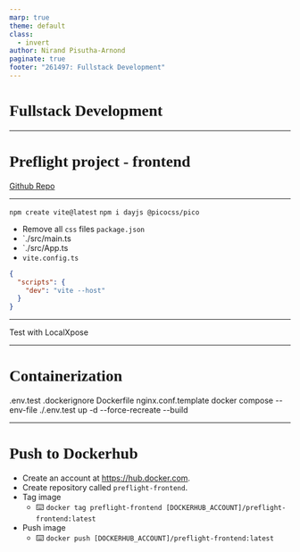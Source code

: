 ```yaml
---
marp: true
theme: default
class:
  - invert
author: Nirand Pisutha-Arnond
paginate: true
footer: "261497: Fullstack Development"
---
```


<style>
@import url('https://fonts.googleapis.com/css2?family=Prompt:ital,wght@0,100;0,300;0,400;0,700;1,100;1,300;1,400;1,700&display=swap');

    :root {
    font-family: Prompt;
    --hl-color: #D57E7E;
}
h1 {
  font-family: Prompt
}
</style>

# Fullstack Development

---

# Preflight project - frontend

[Github Repo](https://github.com/fullstack-67/pf-frontend)

---

`npm create vite@latest`
`npm i dayjs @picocss/pico`

- Remove all `css` files
  `package.json`
- `./src/main.ts
- `./src/App.ts
- `vite.config.ts`

```json
{
  "scripts": {
    "dev": "vite --host"
  }
}
```

---

Test with LocalXpose

---

# Containerization

.env.test
.dockerignore
Dockerfile
nginx.conf.template
docker compose --env-file ./.env.test up -d --force-recreate --build

---

# Push to Dockerhub

- Create an account at https://hub.docker.com.
- Create repository called `preflight-frontend`.
- Tag image
  - ⌨️ `docker tag preflight-frontend [DOCKERHUB_ACCOUNT]/preflight-frontend:latest`
- Push image
  - ⌨️ `docker push [DOCKERHUB_ACCOUNT]/preflight-frontend:latest`

